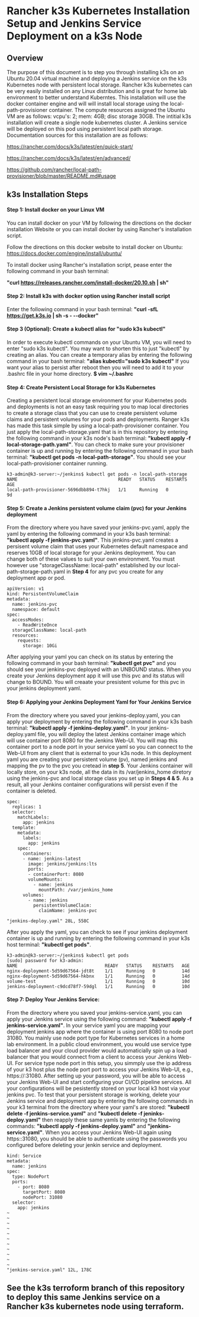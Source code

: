 # Rancher k3s Kubernetes Installation Setup and Jenkins Service Deployment on a k3s Node
## Overview 
The purpose of this document is to step you through installing k3s on an Ubuntu 20.04 virtual machine and deploying a Jenkins service on the k3s Kubernetes node with persistent local storage.  Rancher k3s kubernetes can be very easily installed on any Linux distribution and is great for home lab environment to better understand Kuberntes. This installation will use the docker container engine and will will install local storage using the local-path-provisioner container. The compute resources assigned the Ubuntu VM are as follows: vcpu's: 2; mem: 4GB; disc storage 30GB. The intitial k3s installation will create a single node kubernetes cluster.  A Jenkins service will be deployed on this pod using persistent local path storage.  Documentation sources for this installation are as follows:

https://rancher.com/docs/k3s/latest/en/quick-start/

https://rancher.com/docs/k3s/latest/en/advanced/

https://github.com/rancher/local-path-provisioner/blob/master/README.md#usage
## k3s Installation Steps
#### Step 1: Install docker on your Linux VM
You can install docker on your VM by following the directions on the docker installation Website or you can install docker by using Rancher's installation script.

Follow the directions on this docker website to install docker on Ubuntu: https://docs.docker.com/engine/install/ubuntu/ 

To install docker using Rancher's installation script, pease enter the following command in your bash terminal:

**"curl https://releases.rancher.com/install-docker/20.10.sh | sh"**
#### Step 2: Install k3s with docker option using Rancher install script
Enter the following command in your bash terminal:
**"curl -sfL https://get.k3s.io | sh -s - --docker"**
#### Step 3 (Optional): Create a kubectl alias for "sudo k3s kubectl"
In order to execute kubectl commands on your Ubuntu VM, you will need to enter "sudo k3s kubectl".  You may want to shorten this to just "kubectl" by creating an alias.  You can create a temporary alias by entering the following command in your bash terminal: **"alias kubectl="sudo k3s kubectl"** If you want your alias to persist after reboot then you will need to add it to your .bashrc file in your home directory. **$ vim ~/.bashrc**
#### Step 4: Create Persistent Local Storage for k3s Kubernetes
Creating a persistent local storage environment for your Kubernetes pods and deployments is not an easy task requiring you to map local directories to create a storage class that you can use to create persistent volume claims and persistent volumes for your pods and deployments.  Ranger k3s has made this task simple by using a local-path-provisioner container.  You just apply the local-path-storage.yaml that is in this repository by entering the following command in your k3s node's bash terminal: **"kubectl apply -f local-storage-path.yaml"**. You can check to make sure your provisioner container is up and running by entering the following command in your bash terminal: **"kubectl get pods -n local-path-storage"**.  You should see your local-path-provisioner container running.
``` 
k3-admin@k3-server:~/jenkins$ kubectl get pods -n local-path-storage
NAME                                      READY   STATUS    RESTARTS   AGE
local-path-provisioner-5696dbb894-t7hkj   1/1     Running   0          9d
```
#### Step 5: Create a Jenkins persistent volume claim (pvc) for your Jenkins deployment
From the directory where you have saved your jenkins-pvc.yaml, apply the yaml by entering the following command in your k3s bash terminal: **"kubectl apply -f jenkins-pvc.yaml"**. This jenkins-pvc.yaml creates a persisent volume claim that uses your Kubernetes default namespace and reserves 10GB of local storage for your Jenkins deployment. You can change both of these values to suit your own environment.  You must however use "storageClassName: local-path" established by our local-path-storage-path.yaml in **Step 4** for any pvc you create for any deployment app or pod.    

```
apiVersion: v1
kind: PersistentVolumeClaim
metadata:
  name: jenkins-pvc
  namespace: default
spec:
  accessModes:
    - ReadWriteOnce
  storageClassName: local-path
  resources:
    requests:
      storage: 10Gi
```
After applying your yaml you can check on its status by entering the following command in your bash terminal: **"kubectl get pvc"** and you should see your jenkins-pvc deployed with an UNBOUND status. When you create your Jenkins deployment app it will use this pvc and its status will change to BOUND. You will creaate your presistent volume for this pvc in your jenkins deployment yaml.
#### Step 6: Applying your Jenkins Deployment Yaml for Your Jenkins Service
From the directory where you saved your jenkins-deploy.yaml, you can apply your deployment by entering the following command in your k3s bash terminal: **"kubectl apply -f jenkins-deploy.yaml"**. In your jenkins-deploy.yaml file, you will deploy the latest Jenkins container image which will use container port 8080 for the Jenkins Web-UI.  You will map this container port to a node port in your service yaml so you can connect to the Web-UI from any client that is external to your k3s node.  In this deployment yaml you are creating your persistent volume (pv), named jenkins and mapping the pv to the pvc you cretead in **step 5**. Your Jenkins container will locally store, on your k3s node, all the data in its /var/jenkins_home diretory using the jenkins-pvc and  local storage class you set up in **Steps 4 & 5**.  As a result, all your Jenkins container configurations will persist even if the container is deleted.
```    
spec:
  replicas: 1
  selector:
    matchLabels:
      app: jenkins
  template:
    metadata:
      labels:
        app: jenkins
    spec:
      containers:
      - name: jenkins-latest
        image: jenkins/jenkins:lts
        ports:
        - containerPort: 8080
        volumeMounts:
          - name: jenkins
            mountPath: /var/jenkins_home
      volumes:
        - name: jenkins
          persistentVolumeClaim:
            claimName: jenkins-pvc

"jenkins-deploy.yaml" 28L, 558C   
```
After you apply the yaml, you can check to see if your jenkins deployment container is up and running by entering the following command in your k3s host terminal: **"kubectl get pods"**.
```
k3-admin@k3-server:~/jenkins$ kubectl get pods
[sudo] password for k3-admin: 
NAME                                 READY   STATUS    RESTARTS   AGE
nginx-deployment-5d59d67564-jdt8t    1/1     Running   0          14d
nginx-deployment-5d59d67564-hkbnx    1/1     Running   0          14d
volume-test                          1/1     Running   0          10d
jenkins-deployment-c9dcd78f7-59dgl   1/1     Running   0          10d
```
#### Step 7: Deploy Your Jenkins Service:
From the directory where you saved your jenkins-service.yaml, you can apply your Jenkins service using the following command: **"kubectl apply -f jenkins-service.yaml"**. In your service yaml you are mapping your deployment jenkins app where the container is using port 8080 to node port 31080.  You mainly use node port type for Kubernetes services in a home lab environment. In a public cloud environment, you would use service type load balancer and your cloud provider would automaticially spin up a load balancer that you would connect from a client to access your Jenkins Web-UI.  For service type node port in this setup, you simmply use the ip address of your k3 host plus the node port port to access your Jenkins Web-UI, e.g., https://<k3 Kubernetes host IP address>:31080.  After setting up your password, you will be able to access your Jenkins Web-UI and start configuring your CI/CD pipeline services.  All your configurations will be pesistently stored on your local k3 host via your jenkins pvc.  To test that your persistent storage is working, delete your Jenkins service and deployment app by entering the following commands in your k3 terminal from the directory where your yaml's are stored: **"kubectl delete -f jenkins-service.yaml"** and **"kubectl delete -f jeninks-deploy.yaml"** then reapply these same yamls by entering the following commands: **"kubectl apply -f jenkins-deploy.yaml"** and **"jenkins-service.yaml"**. When you access your Jenkins Web-UI again using https:<k3 Kubernetes host IP address>:31080, you should be able to authenticate using the passwords you configured before deleting your jenkin service and deployment.
```apiVersion: v1
kind: Service
metadata:
  name: jenkins
spec:
  type: NodePort
  ports:
    - port: 8080
      targetPort: 8080
      nodePort: 31080
  selector:
    app: jenkins
~                                                                                                                 
~                                                                                                                 
~                                                                                                                 
~                                                                                                                 
~                                                                                                                 
~                                                                                                                 
~                                                                                                                 
~                                                                                                                 
~                                                                                                                 
~                                                                                                                 
~                                                                                                                 
"jenkins-service.yaml" 12L, 178C 
```   
## See the k3s terroform branch of this repository to deploy this same Jenkins service on a Rancher k3s kubernetes node using terraform. 
